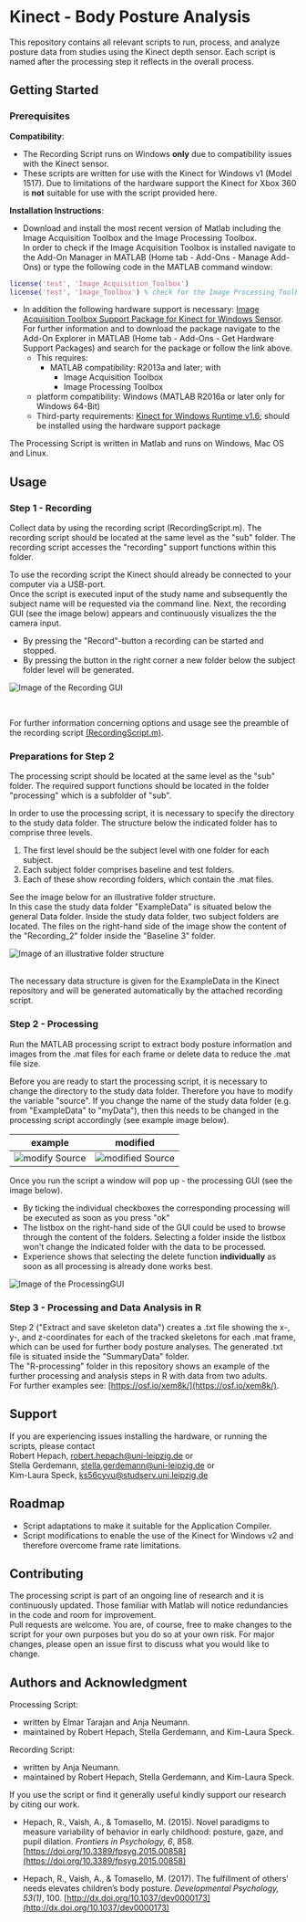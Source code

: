 # Kinect - Body Posture Analysis

This repository contains all relevant scripts to run, process, and analyze posture data from studies using the Kinect depth sensor. Each script is named after the processing step it reflects in the overall process.

## Getting Started

### Prerequisites

__Compatibility__:

- The Recording Script runs on Windows __only__ due to compatibility issues with the Kinect sensor.
- These scripts are written for use with the Kinect for Windows v1 (Model 1517). Due to limitations of the hardware support the Kinect for Xbox 360 is __not__ suitable for use with the script provided here.

__Installation Instructions__:

- Download and install the most recent version of Matlab including the Image Acquisition Toolbox and the Image Processing Toolbox. <br/>
In order to check if the Image Acquisition Toolbox is installed navigate to the Add-On Manager in MATLAB (Home tab - Add-Ons - Manage Add-Ons) or type the following code in the MATLAB command window:

```Matlab
license('test', 'Image_Acquisition_Toolbox')
license('test', 'Image_Toolbox') % check for the Image Processing Toolbox 
```
- In addition the following hardware support is necessary: [Image Acquisition Toolbox Support Package for Kinect for Windows Sensor](https://de.mathworks.com/hardware-support/kinect-windows.html). For further information and to download the package navigate to the Add-On Explorer in MATLAB (Home tab - Add-Ons - Get Hardware Support Packages) and search for the package or follow the link above.
  - This requires:
    - MATLAB compatibility: R2013a and later; with
      - Image Acquisition Toolbox
      - Image Processing Toolbox
  - platform compatibility: Windows (MATLAB R2016a or later only for Windows 64-Bit)
  - Third-party requirements: [Kinect for Windows Runtime v1.6](https://www.microsoft.com/en-us/download/details.aspx?id=34811); should be installed using the hardware support package

The Processing Script is written in Matlab and runs on Windows, Mac OS and Linux.

## Usage

### Step 1 - Recording
Collect data by using the recording script (RecordingScript.m). The recording script should be located at the same level as the "sub" folder. The recording script accesses the "recording" support functions within this folder.

To use the recording script the Kinect should already be connected to your computer via a USB-port. <br/>
Once the script is executed input of the study name and subsequently the subject name will be requested via the command line. Next, the recording GUI (see the image below) appears and continuously visualizes the the camera input.
- By pressing the "Record"-button a recording can be started and stopped.
- By pressing the button in the right corner a new folder below the subject folder level will be generated.

![Image of the Recording GUI](ressources/RecordingGUI.PNG)

<br/>

For further information concerning options and usage see the preamble of the recording script [(RecordingScript.m)](https://github.com/rhepach/Kinect/blob/master/RecordingScript.m).

### Preparations for Step 2
The processing script should be located at the same level as the "sub" folder. The required support functions should be located in the folder "processing" which is a subfolder of "sub".


In order to use the processing script, it is necessary to specify the directory to the study data folder. The structure below the indicated folder has to comprise three levels.
1. The first level should be the subject level with one folder for each subject.
2. Each subject folder comprises baseline and test folders.
3. Each of these show recording folders, which contain the .mat files.


See the image below for an illustrative folder structure. <br/>
In this case the study data folder "ExampleData" is situated below the general Data folder. Inside the study data folder, two subject folders are located. The files on the right-hand side of the image show the content of the "Recording_2" folder inside the "Baseline 3" folder.
<br/>

![Image of an illustrative folder structure](ressources/folderStructure.PNG)

<br/>
The necessary data structure is given for the ExampleData in the Kinect repository and will be generated automatically by the attached recording script.

### Step 2 - Processing
Run the MATLAB processing script to extract body posture information and images from the .mat files for each frame or delete data to reduce the .mat file size.

Before you are ready to start the processing script, it is necessary to change the directory to the study data folder. Therefore you have to modify the variable "source". If you change the name of the study data folder (e.g. from "ExampleData" to "myData"), then this needs to be changed in the processing script accordingly (see example image below).

example                    |  modified
:-------------------------:|:-------------------------:
![modify Source](ressources/changeSource.png) | ![modified Source](ressources/changedSource.png)


Once you run the script a window will pop up - the processing GUI (see the image below).
- By ticking the individual checkboxes the corresponding processing will be executed as soon as you press "ok"
- The listbox on the right-hand side of the GUI could be used to browse through the content of the folders. Selecting a folder inside the listbox won't change the indicated folder with the data to be processed.
- Experience shows that selecting the delete function __individually__ as soon as all processing is already done works best. 
 
![Image of the ProcessingGUI](ressources/ProcessingGUI.PNG)

### Step 3 - Processing and Data Analysis in R
Step 2 ("Extract and save skeleton data") creates a .txt file showing the x-, y-, and z-coordinates for each of the tracked skeletons for each .mat frame, which can be used for further body posture analyses. The generated .txt file is situated inside the "SummaryData" folder. <br/>
The "R-processing" folder in this repository shows an example of the further processing and analysis steps in R with data from two adults. <br/>
For further examples see: [https://osf.io/xem8k/](https://osf.io/xem8k/).

## Support
If you are experiencing issues installing the hardware, or running the scripts, please contact <br/>
Robert Hepach, robert.hepach@uni-leipzig.de or <br/>
Stella Gerdemann, stella.gerdemann@uni-leipzig.de or <br/>
Kim-Laura Speck, ks56cyvu@studserv.uni.leipzig.de

## Roadmap

- Script adaptations to make it suitable for the Application Compiler. 
- Script modifications to enable the use of the Kinect for Windows v2 and therefore overcome frame rate limitations.

## Contributing

The processing script is part of an ongoing line of research and it is continuously updated. Those familiar with Matlab will notice redundancies in the code and room for improvement. <br/>
Pull requests are welcome. You are, of course, free to make changes to the script for your own purposes but you do so at your own risk.
For major changes, please open an issue first to discuss what you would like to change.

## Authors and Acknowledgment
Processing Script:
- written by Elmar Tarajan and Anja Neumann.
- maintained by Robert Hepach, Stella Gerdemann, and Kim-Laura Speck.

Recording Script:
- written by Anja Neumann.
- maintained by Robert Hepach, Stella Gerdemann, and Kim-Laura Speck.

If you use the script or find it generally useful kindly support our research by citing our work.

-  Hepach, R., Vaish, A., & Tomasello, M. (2015). Novel paradigms to measure variability of behavior in early childhood: posture, gaze, and pupil dilation. _Frontiers in Psychology, 6_, 858. [https://doi.org/10.3389/fpsyg.2015.00858](https://doi.org/10.3389/fpsyg.2015.00858)

- Hepach, R., Vaish, A., & Tomasello, M. (2017). The fulfillment of others’ needs elevates children’s body posture. _Developmental Psychology, 53(1)_, 100. [http://dx.doi.org/10.1037/dev0000173](http://dx.doi.org/10.1037/dev0000173)
